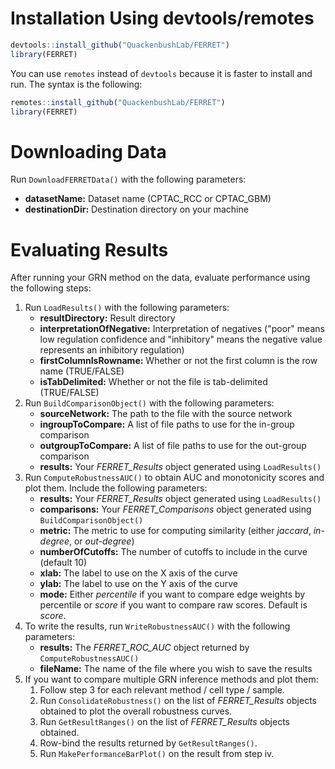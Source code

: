 # Installation Using devtools/remotes

```r
devtools::install_github("QuackenbushLab/FERRET")
library(FERRET)
```
You can use `remotes` instead of `devtools` because it is faster to install and run. The syntax is the following:

```r
remotes::install_github("QuackenbushLab/FERRET")
library(FERRET)
```

# Downloading Data

Run ```DownloadFERRETData()``` with the following parameters:
   -  **datasetName:** Dataset name (CPTAC_RCC or CPTAC_GBM)
   -  **destinationDir:** Destination directory on your machine

# Evaluating Results

After running your GRN method on the data, evaluate performance using the following steps:
1. Run ```LoadResults()``` with the following parameters:
   -  **resultDirectory:** Result directory
   -  **interpretationOfNegative:** Interpretation of negatives ("poor" means low regulation confidence and "inhibitory" means the negative value represents an inhibitory regulation)
   -  **firstColumnIsRowname:** Whether or not the first column is the row name (TRUE/FALSE)
   -  **isTabDelimited:** Whether or not the file is tab-delimited (TRUE/FALSE)
2. Run ```BuildComparisonObject()``` with the following parameters:
   -  **sourceNetwork:** The path to the file with the source network
   -  **ingroupToCompare:** A list of file paths to use for the in-group comparison
   -  **outgroupToCompare:** A list of file paths to use for the out-group comparison
   -  **results:** Your *FERRET_Results* object generated using ```LoadResults()```
3. Run ```ComputeRobustnessAUC()``` to obtain AUC and monotonicity scores and plot them. Include the following parameters:
   -  **results:** Your *FERRET_Results* object generated using ```LoadResults()```
   -  **comparisons:** Your *FERRET_Comparisons* object generated using ```BuildComparisonObject()```
   -  **metric:** The metric to use for computing similarity (either *jaccard*, *in-degree*, or *out-degree*)
   -  **numberOfCutoffs:** The number of cutoffs to include in the curve (default 10)
   -  **xlab:** The label to use on the X axis of the curve
   -  **ylab:** The label to use on the Y axis of the curve
   -  **mode:** Either *percentile* if you want to compare edge weights by percentile or *score* if you want to compare raw scores. Default is *score*.
4. To write the results, run ```WriteRobustnessAUC()``` with the following parameters:
   -  **results:** The *FERRET_ROC_AUC* object returned by ```ComputeRobustnessAUC()```
   -  **fileName:** The name of the file where you wish to save the results
5. If you want to compare multiple GRN inference methods and plot them:
    1.  Follow step 3 for each relevant method / cell type / sample.
    2.  Run ```ConsolidateRobustness()``` on the list of *FERRET_Results* objects obtained to plot the overall robustness curves.
    3.  Run ```GetResultRanges()``` on the list of *FERRET_Results* objects obtained.
    4.  Row-bind the results returned by ```GetResultRanges()```.
    5.  Run ```MakePerformanceBarPlot()``` on the result from step iv.